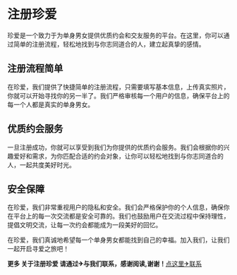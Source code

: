 # 注册珍爱

珍爱是一个致力于为单身男女提供优质约会和交友服务的平台。在这里，你可以通过简单的注册流程，轻松地找到与你志同道合的人，建立起真挚的感情。

## 注册流程简单

在珍爱，我们提供了快捷简单的注册流程，只需要填写基本信息，上传真实照片，你就可以开始寻找你的另一半了。我们严格审核每一个用户的信息，确保平台上的每一个人都是真实的单身男女。

## 优质约会服务

一旦注册成功，你就可以享受到我们为你提供的优质约会服务。我们会根据你的兴趣爱好和需求，为你匹配合适的约会对象，让你可以轻松地找到与你志同道合的人，一起共度美好时光。

## 安全保障

在珍爱，我们非常重视用户的隐私和安全。我们会严格保护你的个人信息，确保你在平台上的每一次交流都是安全可靠的。我们也鼓励用户在交流过程中保持理性，提倡文明交流，让每一次约会都能成为一段美好的回忆。

在珍爱，我们真诚地希望每一个单身男女都能找到自己的幸福。加入我们，让我们一起开启寻爱之旅吧！

**更多 关于注册珍爱 请通过✈与我们联系，感谢阅读,谢谢！**[点这里✈联系](https://lm.k02.cc)